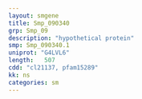 ```yaml
---
layout: smgene
title: Smp_090340
grp: Smp_09
description: "hypothetical protein"
smp: Smp_090340.1
uniprot: "G4LVL6"
length:   507
cdd: "cl21137, pfam15289"
kk: ns
categories: sm
---
```

